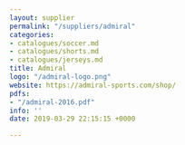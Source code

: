 ```yaml
---
layout: supplier
permalink: "/suppliers/admiral"
categories:
- catalogues/soccer.md
- catalogues/shorts.md
- catalogues/jerseys.md
title: Admiral
logo: "/admiral-logo.png"
website: https://admiral-sports.com/shop/
pdfs:
- "/admiral-2016.pdf"
info: ''
date: 2019-03-29 22:15:15 +0000

---
```


